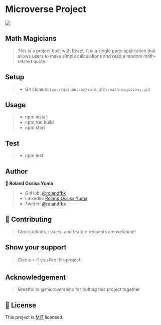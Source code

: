 # Microverse Project
![](https://img.shields.io/badge/Microverse-blueviolet)

## Math Magicians

> This is a project built with React. It is a single page application that allows users to make simple calculations and read a random math-related quote.

## Setup
>- Git clone `https://github.com/rolandfbk/math-magicians.git`

## Usage
>- npm install
>- npm run build
>- npm start

## Test
>- npm test

## Author

👤 **Roland Ossisa Yuma**

>- GitHub: [@rolandfbk](https://github.com/rolandfbk)
>- LinkedIn: [Roland Ossisa Yuma](https://linkedin.com/in/roland-ossisa-yuma-4595547b)
>- Twitter: [@rolandfbk](https://twitter.com/rolandfbk)

## 🤝 Contributing

>Contributions, issues, and feature requests are welcome!

## Show your support

>Give a ⭐️ if you like this project!

## Acknowledgement

>Greatful to @microverseinc for putting this project together

## 📝 License

This project is [MIT](./MIT.md) licensed.